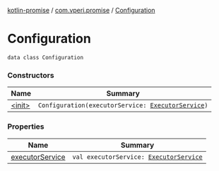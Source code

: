 [kotlin-promise](../../index.md) / [com.vperi.promise](../index.md) / [Configuration](./index.md)

# Configuration

`data class Configuration`

### Constructors

| Name | Summary |
|---|---|
| [&lt;init&gt;](-init-.md) | `Configuration(executorService: `[`ExecutorService`](http://docs.oracle.com/javase/6/docs/api/java/util/concurrent/ExecutorService.html)`)` |

### Properties

| Name | Summary |
|---|---|
| [executorService](executor-service.md) | `val executorService: `[`ExecutorService`](http://docs.oracle.com/javase/6/docs/api/java/util/concurrent/ExecutorService.html) |
